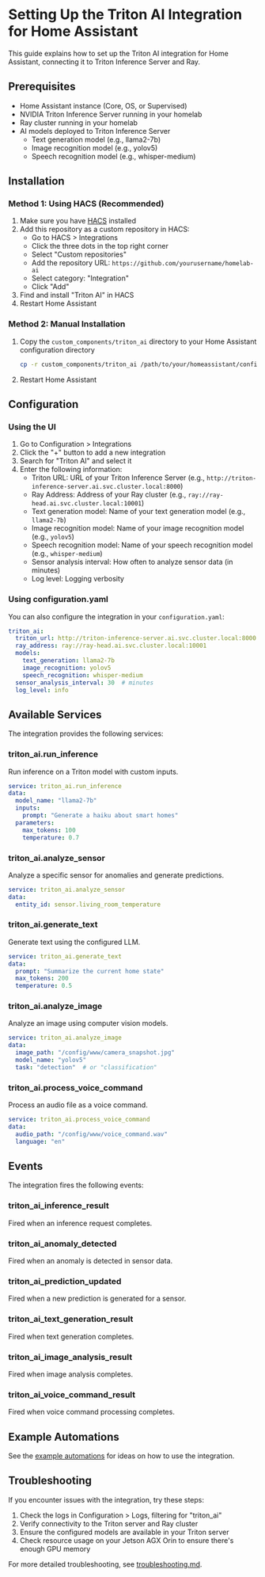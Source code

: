 # Setting Up the Triton AI Integration for Home Assistant

This guide explains how to set up the Triton AI integration for Home Assistant, connecting it to Triton Inference Server and Ray.

## Prerequisites

- Home Assistant instance (Core, OS, or Supervised)
- NVIDIA Triton Inference Server running in your homelab
- Ray cluster running in your homelab
- AI models deployed to Triton Inference Server
  - Text generation model (e.g., llama2-7b)
  - Image recognition model (e.g., yolov5)
  - Speech recognition model (e.g., whisper-medium)

## Installation

### Method 1: Using HACS (Recommended)

1. Make sure you have [HACS](https://hacs.xyz/) installed
2. Add this repository as a custom repository in HACS:
   - Go to HACS > Integrations
   - Click the three dots in the top right corner
   - Select "Custom repositories"
   - Add the repository URL: `https://github.com/yourusername/homelab-ai`
   - Select category: "Integration"
   - Click "Add"
3. Find and install "Triton AI" in HACS
4. Restart Home Assistant

### Method 2: Manual Installation

1. Copy the `custom_components/triton_ai` directory to your Home Assistant configuration directory
   ```bash
   cp -r custom_components/triton_ai /path/to/your/homeassistant/config/custom_components/
   ```
2. Restart Home Assistant

## Configuration

### Using the UI

1. Go to Configuration > Integrations
2. Click the "+" button to add a new integration
3. Search for "Triton AI" and select it
4. Enter the following information:
   - Triton URL: URL of your Triton Inference Server (e.g., `http://triton-inference-server.ai.svc.cluster.local:8000`)
   - Ray Address: Address of your Ray cluster (e.g., `ray://ray-head.ai.svc.cluster.local:10001`)
   - Text generation model: Name of your text generation model (e.g., `llama2-7b`)
   - Image recognition model: Name of your image recognition model (e.g., `yolov5`)
   - Speech recognition model: Name of your speech recognition model (e.g., `whisper-medium`)
   - Sensor analysis interval: How often to analyze sensor data (in minutes)
   - Log level: Logging verbosity

### Using configuration.yaml

You can also configure the integration in your `configuration.yaml`:

```yaml
triton_ai:
  triton_url: http://triton-inference-server.ai.svc.cluster.local:8000
  ray_address: ray://ray-head.ai.svc.cluster.local:10001
  models:
    text_generation: llama2-7b
    image_recognition: yolov5
    speech_recognition: whisper-medium
  sensor_analysis_interval: 30  # minutes
  log_level: info
```

## Available Services

The integration provides the following services:

### triton_ai.run_inference

Run inference on a Triton model with custom inputs.

```yaml
service: triton_ai.run_inference
data:
  model_name: "llama2-7b"
  inputs:
    prompt: "Generate a haiku about smart homes"
  parameters:
    max_tokens: 100
    temperature: 0.7
```

### triton_ai.analyze_sensor

Analyze a specific sensor for anomalies and generate predictions.

```yaml
service: triton_ai.analyze_sensor
data:
  entity_id: sensor.living_room_temperature
```

### triton_ai.generate_text

Generate text using the configured LLM.

```yaml
service: triton_ai.generate_text
data:
  prompt: "Summarize the current home state"
  max_tokens: 200
  temperature: 0.5
```

### triton_ai.analyze_image

Analyze an image using computer vision models.

```yaml
service: triton_ai.analyze_image
data:
  image_path: "/config/www/camera_snapshot.jpg"
  model_name: "yolov5"
  task: "detection"  # or "classification"
```

### triton_ai.process_voice_command

Process an audio file as a voice command.

```yaml
service: triton_ai.process_voice_command
data:
  audio_path: "/config/www/voice_command.wav"
  language: "en"
```

## Events

The integration fires the following events:

### triton_ai_inference_result
Fired when an inference request completes.

### triton_ai_anomaly_detected
Fired when an anomaly is detected in sensor data.

### triton_ai_prediction_updated
Fired when a new prediction is generated for a sensor.

### triton_ai_text_generation_result
Fired when text generation completes.

### triton_ai_image_analysis_result
Fired when image analysis completes.

### triton_ai_voice_command_result
Fired when voice command processing completes.

## Example Automations

See the [example automations](../config/automations/ai_automations.yaml) for ideas on how to use the integration.

## Troubleshooting

If you encounter issues with the integration, try these steps:

1. Check the logs in Configuration > Logs, filtering for "triton_ai"
2. Verify connectivity to the Triton server and Ray cluster
3. Ensure the configured models are available in your Triton server
4. Check resource usage on your Jetson AGX Orin to ensure there's enough GPU memory

For more detailed troubleshooting, see [troubleshooting.md](troubleshooting.md).
